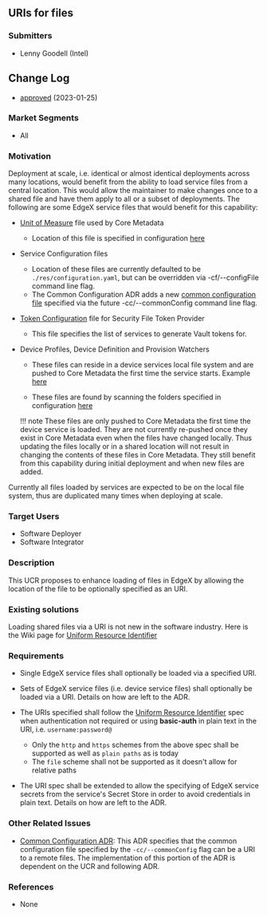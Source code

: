 ## URIs for files
### Submitters
- Lenny Goodell (Intel)

## Change Log
- [approved](https://github.com/edgexfoundry/edgex-docs/pull/938) (2023-01-25)

### Market Segments
- All

### Motivation
Deployment at scale, i.e. identical or almost identical deployments across many locations, would benefit from the ability to load service files from a central location. This would allow the maintainer to make changes once to a shared file and have them apply to all or a subset of deployments. The following are some EdgeX service files that would benefit for this capability:

- [Unit of Measure](https://github.com/edgexfoundry/edgex-go/blob/v2.3.0/cmd/core-metadata/res/uom.yaml) file used by Core Metadata

    - Location of this file is specified in configuration [here](https://github.com/edgexfoundry/edgex-go/blob/v2.3.0/cmd/core-metadata/res/configuration.yaml#L50) 

- Service Configuration files
    - Location of these files are currently defaulted to be `./res/configuration.yaml`, but can be overridden  via -cf/--configFile command line flag.
    - The Common Configuration ADR adds a new [common configuration file](https://docs.edgexfoundry.org/3.0/design/adr/0026-Common%20Configuration/#specifying-the-common-configuration-location) specified via the future -cc/--commonConfig command line flag.

- [Token Configuration](https://github.com/edgexfoundry/edgex-go/blob/v2.3.0/cmd/security-file-token-provider/res/token-config.json) file for Security File Token Provider 

    - This file specifies the list of services to generate Vault tokens for. 

- Device Profiles, Device Definition and Provision Watchers

    - These files can reside in a device services local file system and are pushed to Core Metadata the first time the service starts. Example [here](https://github.com/edgexfoundry/device-onvif-camera/tree/v2.3.0/cmd/res)

    - These files are found by scanning the folders specified in configuration [here](https://github.com/edgexfoundry/device-sdk-go/blob/v2.3.0/example/cmd/device-simple/res/configuration.yaml)

    !!! note 
        These files are only pushed to Core Metadata the first time the device service is loaded. They are not currently re-pushed once they exist in Core Metadata even when the files have changed locally. Thus updating the files locally or in a shared location will not result in changing the contents of these files in Core Metadata. They still benefit from this capability during initial deployment and when new files are added.  


Currently all files loaded by services are expected to be on the local file system, thus are duplicated many times when deploying at scale.

### Target Users
- Software Deployer
- Software Integrator

### Description
This UCR proposes to enhance loading of files in EdgeX by allowing the location of the file to be optionally specified as an URI.

### Existing solutions
Loading shared files via a URI is not new in the software industry. Here is the Wiki page for [Uniform Resource Identifier](https://en.wikipedia.org/wiki/Uniform_Resource_Identifier) 

### Requirements
- Single EdgeX service files shall optionally be loaded via a specified URI. 
- Sets of EdgeX service files (i.e. device service files) shall optionally be loaded via a URI. Details on how are left to the ADR.
- The URIs specified shall follow the [Uniform Resource Identifier](https://en.wikipedia.org/wiki/Uniform_Resource_Identifier) spec when authentication not required or using **basic-auth** in plain text in the URI,  i.e. `username:password@`
  - Only the `http` and `https` schemes from the above spec shall be supported as well as `plain paths` as is today
  - The `file` scheme shall not be supported as it doesn't allow for relative paths
  
- The URI spec shall be extended to allow the specifying of EdgeX service secrets from the service's Secret Store in order to avoid credentials in plain text. Details on how are left to the ADR.

### Other Related Issues
- [Common Configuration ADR](https://docs.edgexfoundry.org/3.0/design/adr/0026-Common%20Configuration/): This ADR specifies that the common configuration file specified by the `-cc/--commonConfig` flag can be a URI to a remote files. The implementation of this portion of the ADR is dependent on the UCR and following ADR.

### References
- None
